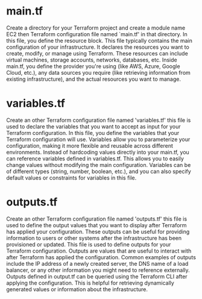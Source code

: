 # main.tf #
Create a directory for your Terraform project and create a module name EC2 then Terraform configuration file named `main.tf' in that directory. In this file, you define the resource block. 
This file typically contains the main configuration of your infrastructure. It declares the resources you want to create, modify, or manage using Terraform. These resources can include virtual machines, storage accounts, networks, databases, etc.
Inside main.tf, you define the provider you're using (like AWS, Azure, Google Cloud, etc.), any data sources you require (like retrieving information from existing infrastructure), and the actual resources you want to manage.

# variables.tf #
Create an other Terraform configuration file named 'variables.tf' this file is used to declare the variables that you want to accept as input for your Terraform configuration. 
In this file, you define the variables that your Terraform configuration will use. Variables allow you to parameterize your configuration, making it more flexible and reusable across different environments.
Instead of hardcoding values directly into your main.tf, you can reference variables defined in variables.tf. This allows you to easily change values without modifying the main configuration.
Variables can be of different types (string, number, boolean, etc.), and you can also specify default values or constraints for variables in this file.

# outputs.tf #
Create an other Terraform configuration file named 'outputs.tf' this file is used to define the output values that you want to display after Terraform has applied your configuration. These outputs can be useful for providing information to users or other systems after the infrastructure has been provisioned or updated.
This file is used to define outputs for your Terraform configuration. Outputs are values that are useful to interact with after Terraform has applied the configuration.
Common examples of outputs include the IP address of a newly created server, the DNS name of a load balancer, or any other information you might need to reference externally.
Outputs defined in output.tf can be queried using the Terraform CLI after applying the configuration. This is helpful for retrieving dynamically generated values or information about the infrastructure.
